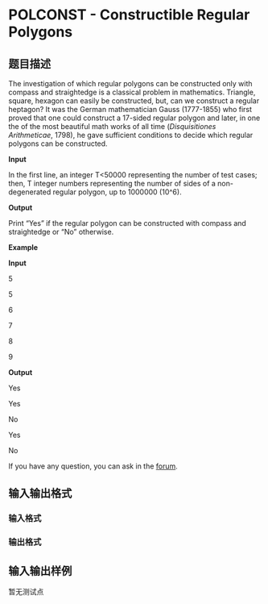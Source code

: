 # POLCONST - Constructible Regular Polygons

## 题目描述

The investigation of which regular polygons can be constructed only with compass and straightedge is a classical problem in mathematics. Triangle, square, hexagon can easily be constructed, but, can we construct a regular heptagon? It was the German mathematician Gauss (1777-1855) who first proved that one could construct a 17-sided regular polygon and later, in one the of the most beautiful math works of all time (_Disquisitiones Arithmeticae_, 1798), he gave sufficient conditions to decide which regular polygons can be constructed.

**Input**

In the first line, an integer T<50000 representing the number of test cases; then, T integer numbers representing the number of sides of a non-degenerated regular polygon, up to 1000000 (10^6).

**Output**

Print “Yes” if the regular polygon can be constructed with compass and straightedge or “No” otherwise.

**Example**

**Input**

5

5

6

7

8

9

**Output**

Yes

Yes

No

Yes

No

If you have any question, you can ask in the [forum](https://www.spoj.com/forum/viewtopic.php?f=3&t=13509&sid=90b2d0f21c1abf097c7c49d02f186157).

## 输入输出格式

### 输入格式

### 输出格式

## 输入输出样例

暂无测试点

